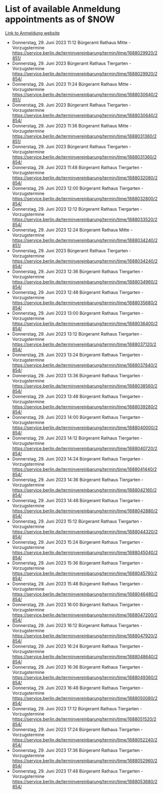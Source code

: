 # List of available Anmeldung appointments as of $NOW
[Link to Anmeldung website](https://service.berlin.de/terminvereinbarung/termin/tag.php?termin=1&anliegen[]=120686&dienstleisterlist=122210,122217,327316,122219,327312,122227,327314,122231,327346,122243,327348,122254,122252,329742,122260,329745,122262,329748,122271,327278,122273,327274,122277,327276,330436,122280,327294,122282,327290,122284,327292,122291,327270,122285,327266,122286,327264,122296,327268,150230,329760,122297,327286,122294,327284,122312,329763,122314,329775,122304,327330,122311,327334,122309,327332,317869,122281,327352,122279,329772,122283,122276,327324,122274,327326,122267,329766,122246,327318,122251,327320,122257,327322,122208,327298,122226,327300&herkunft=http%3A%2F%2Fservice.berlin.de%2Fdienstleistung%2F120686%2F)
- Donnerstag, 29. Juni 2023 11:12 Bürgeramt Rathaus Mitte - Vorzugstermine https://service.berlin.de/terminvereinbarung/termin/time/1688029920/2851/
- Donnerstag, 29. Juni 2023  Bürgeramt Rathaus Tiergarten - Vorzugstermine https://service.berlin.de/terminvereinbarung/termin/time/1688029920/2854/
- Donnerstag, 29. Juni 2023 11:24 Bürgeramt Rathaus Mitte - Vorzugstermine https://service.berlin.de/terminvereinbarung/termin/time/1688030640/2851/
- Donnerstag, 29. Juni 2023  Bürgeramt Rathaus Tiergarten - Vorzugstermine https://service.berlin.de/terminvereinbarung/termin/time/1688030640/2854/
- Donnerstag, 29. Juni 2023 11:36 Bürgeramt Rathaus Mitte - Vorzugstermine https://service.berlin.de/terminvereinbarung/termin/time/1688031360/2851/
- Donnerstag, 29. Juni 2023  Bürgeramt Rathaus Tiergarten - Vorzugstermine https://service.berlin.de/terminvereinbarung/termin/time/1688031360/2854/
- Donnerstag, 29. Juni 2023 11:48 Bürgeramt Rathaus Tiergarten - Vorzugstermine https://service.berlin.de/terminvereinbarung/termin/time/1688032080/2854/
- Donnerstag, 29. Juni 2023 12:00 Bürgeramt Rathaus Tiergarten - Vorzugstermine https://service.berlin.de/terminvereinbarung/termin/time/1688032800/2854/
- Donnerstag, 29. Juni 2023 12:12 Bürgeramt Rathaus Tiergarten - Vorzugstermine https://service.berlin.de/terminvereinbarung/termin/time/1688033520/2854/
- Donnerstag, 29. Juni 2023 12:24 Bürgeramt Rathaus Mitte - Vorzugstermine https://service.berlin.de/terminvereinbarung/termin/time/1688034240/2851/
- Donnerstag, 29. Juni 2023  Bürgeramt Rathaus Tiergarten - Vorzugstermine https://service.berlin.de/terminvereinbarung/termin/time/1688034240/2854/
- Donnerstag, 29. Juni 2023 12:36 Bürgeramt Rathaus Tiergarten - Vorzugstermine https://service.berlin.de/terminvereinbarung/termin/time/1688034960/2854/
- Donnerstag, 29. Juni 2023 12:48 Bürgeramt Rathaus Tiergarten - Vorzugstermine https://service.berlin.de/terminvereinbarung/termin/time/1688035680/2854/
- Donnerstag, 29. Juni 2023 13:00 Bürgeramt Rathaus Tiergarten - Vorzugstermine https://service.berlin.de/terminvereinbarung/termin/time/1688036400/2854/
- Donnerstag, 29. Juni 2023 13:12 Bürgeramt Rathaus Tiergarten - Vorzugstermine https://service.berlin.de/terminvereinbarung/termin/time/1688037120/2854/
- Donnerstag, 29. Juni 2023 13:24 Bürgeramt Rathaus Tiergarten - Vorzugstermine https://service.berlin.de/terminvereinbarung/termin/time/1688037840/2854/
- Donnerstag, 29. Juni 2023 13:36 Bürgeramt Rathaus Tiergarten - Vorzugstermine https://service.berlin.de/terminvereinbarung/termin/time/1688038560/2854/
- Donnerstag, 29. Juni 2023 13:48 Bürgeramt Rathaus Tiergarten - Vorzugstermine https://service.berlin.de/terminvereinbarung/termin/time/1688039280/2854/
- Donnerstag, 29. Juni 2023 14:00 Bürgeramt Rathaus Tiergarten - Vorzugstermine https://service.berlin.de/terminvereinbarung/termin/time/1688040000/2854/
- Donnerstag, 29. Juni 2023 14:12 Bürgeramt Rathaus Tiergarten - Vorzugstermine https://service.berlin.de/terminvereinbarung/termin/time/1688040720/2854/
- Donnerstag, 29. Juni 2023 14:24 Bürgeramt Rathaus Tiergarten - Vorzugstermine https://service.berlin.de/terminvereinbarung/termin/time/1688041440/2854/
- Donnerstag, 29. Juni 2023 14:36 Bürgeramt Rathaus Tiergarten - Vorzugstermine https://service.berlin.de/terminvereinbarung/termin/time/1688042160/2854/
- Donnerstag, 29. Juni 2023 14:48 Bürgeramt Rathaus Tiergarten - Vorzugstermine https://service.berlin.de/terminvereinbarung/termin/time/1688042880/2854/
- Donnerstag, 29. Juni 2023 15:12 Bürgeramt Rathaus Tiergarten - Vorzugstermine https://service.berlin.de/terminvereinbarung/termin/time/1688044320/2854/
- Donnerstag, 29. Juni 2023 15:24 Bürgeramt Rathaus Tiergarten - Vorzugstermine https://service.berlin.de/terminvereinbarung/termin/time/1688045040/2854/
- Donnerstag, 29. Juni 2023 15:36 Bürgeramt Rathaus Tiergarten - Vorzugstermine https://service.berlin.de/terminvereinbarung/termin/time/1688045760/2854/
- Donnerstag, 29. Juni 2023 15:48 Bürgeramt Rathaus Tiergarten - Vorzugstermine https://service.berlin.de/terminvereinbarung/termin/time/1688046480/2854/
- Donnerstag, 29. Juni 2023 16:00 Bürgeramt Rathaus Tiergarten - Vorzugstermine https://service.berlin.de/terminvereinbarung/termin/time/1688047200/2854/
- Donnerstag, 29. Juni 2023 16:12 Bürgeramt Rathaus Tiergarten - Vorzugstermine https://service.berlin.de/terminvereinbarung/termin/time/1688047920/2854/
- Donnerstag, 29. Juni 2023 16:24 Bürgeramt Rathaus Tiergarten - Vorzugstermine https://service.berlin.de/terminvereinbarung/termin/time/1688048640/2854/
- Donnerstag, 29. Juni 2023 16:36 Bürgeramt Rathaus Tiergarten - Vorzugstermine https://service.berlin.de/terminvereinbarung/termin/time/1688049360/2854/
- Donnerstag, 29. Juni 2023 16:48 Bürgeramt Rathaus Tiergarten - Vorzugstermine https://service.berlin.de/terminvereinbarung/termin/time/1688050080/2854/
- Donnerstag, 29. Juni 2023 17:12 Bürgeramt Rathaus Tiergarten - Vorzugstermine https://service.berlin.de/terminvereinbarung/termin/time/1688051520/2854/
- Donnerstag, 29. Juni 2023 17:24 Bürgeramt Rathaus Tiergarten - Vorzugstermine https://service.berlin.de/terminvereinbarung/termin/time/1688052240/2854/
- Donnerstag, 29. Juni 2023 17:36 Bürgeramt Rathaus Tiergarten - Vorzugstermine https://service.berlin.de/terminvereinbarung/termin/time/1688052960/2854/
- Donnerstag, 29. Juni 2023 17:48 Bürgeramt Rathaus Tiergarten - Vorzugstermine https://service.berlin.de/terminvereinbarung/termin/time/1688053680/2854/
